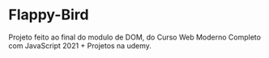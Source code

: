 # Flappy-Bird
Projeto feito ao final do modulo de DOM, do Curso Web Moderno Completo com JavaScript 2021 + Projetos na udemy. 
